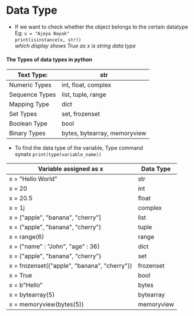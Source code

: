 # Data Type

* If we want to check whether the object belongs to the certain datatype <br />
	Eg:	```x = "Ajeya Nayak"``` <br />
			```print(isinstance(x, str))``` <br />
			*which display shows True as x is string data type* 


#### The Types of data types in python

|Text Type:|str|
|-------|-------|
|Numeric Types |int, float, complex|
|Sequence Types |list, tuple, range|
|Mapping Type |dict|
|Set Types | set, frozenset|
|Boolean Type | bool |
|Binary Types |bytes, bytearray, memoryview|

* To find the data type of the variable, Type command <br />
	synatx ```print(type(variable_name))```
	
	
|Variable assigned as x   | Data Type|
|-----------------------|----------|
|x = "Hello World" | str |
|x = 20 | int |
|x = 20.5 |float |
|x = 1j | complex|
|x = ["apple", "banana", "cherry"]| list|
|x = ("apple", "banana", "cherry")| tuple|
|x = range(6) |range |
|x = {"name" : "John", "age" : 36} | dict |
|x = {"apple", "banana", "cherry"} | set |
|x = frozenset({"apple", "banana", "cherry"}) |frozenset|
|x = True | bool|
|x = b"Hello" | bytes |
|x = bytearray(5)| bytearray|
|x = memoryview(bytes(5)) | memoryview|
